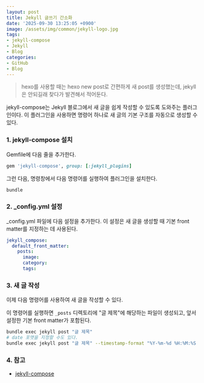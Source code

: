 ```yaml
---
layout: post
title: Jekyll 글쓰기 간소화
date: '2025-09-30 13:25:05 +0900'
image: /assets/img/common/jekyll-logo.jpg
tags:
- jekyll-compose
- Jekyll
- Blog
categories:
- GitHub
- Blog
---
```


> hexo를 사용할 때는 hexo new post로 간편하게 새 post를 생성했는데, jekyll은 안되길래 찾다가 발견해서 적어둔다.

jekyll-compose는 Jekyll 블로그에서 새 글을 쉽게 작성할 수 있도록 도와주는 플러그인이다. 이 플러그인을 사용하면 명령어 하나로 새 글의 기본 구조를 자동으로 생성할 수 있다.

### 1. jekyll-compose 설치
Gemfile에 다음 줄을 추가한다.

```ruby
gem 'jekyll-compose', group: [:jekyll_plugins]
```

그런 다음, 명령창에서 다음 명령어를 실행하여 플러그인을 설치한다.

```bash
bundle
```

### 2. _config.yml 설정
_config.yml 파일에 다음 설정을 추가한다. 이 설정은 새 글을 생성할 때 기본 front matter를 지정하는 데 사용된다.

```yaml
jekyll_compose:
  default_front_matter:
    posts:
      image:
      category:
      tags:
```

### 3. 새 글 작성
이제 다음 명령어를 사용하여 새 글을 작성할 수 있다.

이 명령어를 실행하면 `_posts` 디렉토리에 "글 제목"에 해당하는 파일이 생성되고, 앞서 설정한 기본 front matter가 포함된다.

```bash
bundle exec jekyll post "글 제목"
# date 포맷을 지정할 수도 있다.
bundle exec jekyll post "글 제목" --timestamp-format "%Y-%m-%d %H:%M:%S %z"
```

### 4. 참고
- [jekyll-compose](https://github.com/jekyll/jekyll-compose)
